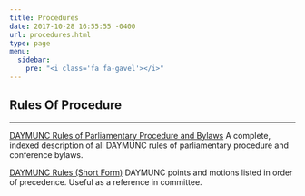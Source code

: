 ```yaml
---
title: Procedures
date: 2017-10-28 16:55:55 -0400
url: procedures.html
type: page
menu:
  sidebar:
    pre: "<i class='fa fa-gavel'></i>"
---
```

## Rules Of Procedure
---
[DAYMUNC Rules of Parliamentary Procedure and Bylaws](resources/rules_of_procedure.pdf)
A complete, indexed description of all DAYMUNC rules of parliamentary procedure and conference bylaws.

[DAYMUNC Rules (Short Form)](resources/shortform.pdf)
DAYMUNC points and motions listed in order of precedence. Useful as a reference in committee.

